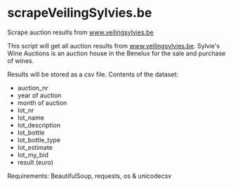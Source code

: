 scrapeVeilingSylvies.be
====
Scrape auction results from www.veilingsylvies.be

This script will get all auction results from www.veilingsylvies.be. Sylvie's Wine Auctions is an auction house in the Benelux for the sale and purchase of wines.

Results will be stored as a csv file.
Contents of the dataset:
- auction_nr
- year of auction
- month of auction
- lot_nr
- lot_name
- lot_description
- lot_bottle
- lot_bottle_type
- lot_estimate
- lot_my_bid
- result (euro)

Requirements: BeautifulSoup, requests, os & unicodecsv
